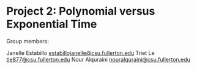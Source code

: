 # Project 2: Polynomial versus Exponential Time

Group members:

Janelle Estabillo estabillojanelle@csu.fullerton.edu
Triet Le tle877@csu.fullerton.edu
Nour Alquraini nouralquraini@csu.fullerton.edu
